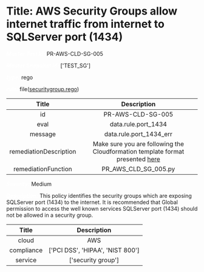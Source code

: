 



# Title: AWS Security Groups allow internet traffic from internet to SQLServer port (1434)


***<font color="white">Master Test Id:</font>*** PR-AWS-CLD-SG-005

***<font color="white">Master Snapshot Id:</font>*** ['TEST_SG']

***<font color="white">type:</font>*** rego

***<font color="white">rule:</font>*** file([securitygroup.rego])  
  
  
  
  

|Title|Description|
| :---: | :---: |
|id|PR-AWS-CLD-SG-005|
|eval|data.rule.port_1434|
|message|data.rule.port_1434_err|
|remediationDescription|Make sure you are following the Cloudformation template format presented <a href='https://docs.aws.amazon.com/AWSCloudFormation/latest/UserGuide/aws-properties-ec2-security-group.html' target='_blank'>here</a>|
|remediationFunction|PR_AWS_CLD_SG_005.py|


***<font color="white">Severity:</font>*** Medium

***<font color="white">Description:</font>*** This policy identifies the security groups which are exposing SQLServer port (1434) to the internet. It is recommended that Global permission to access the well known services SQLServer port (1434) should not be allowed in a security group.  
  
  

|Title|Description|
| :---: | :---: |
|cloud|AWS|
|compliance|['PCI DSS', 'HIPAA', 'NIST 800']|
|service|['security group']|



[securitygroup.rego]: https://github.com/prancer-io/prancer-compliance-test/tree/master/aws/cloud/securitygroup.rego
